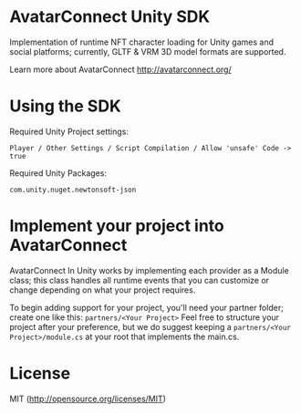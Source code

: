 # AvatarConnect Unity SDK
Implementation of runtime NFT character loading for Unity games and social platforms; currently, GLTF & VRM 3D model formats are supported. 

Learn more about AvatarConnect http://avatarconnect.org/

# Using the SDK

Required Unity Project settings:

`Player / Other Settings / Script Compilation / Allow 'unsafe' Code -> true`

Required Unity Packages:

`com.unity.nuget.newtonsoft-json`

# Implement your project into AvatarConnect

AvatarConnect In Unity works by implementing each provider as a Module class; this class handles all runtime events that you can customize or change depending on what your project requires.

To begin adding support for your project, you'll need your partner folder; create one like this:
`partners/<Your Project>`
Feel free to structure your project after your preference, but we do suggest keeping a `partners/<Your Project>/module.cs` at your root that implements the main.cs.

# License

MIT (http://opensource.org/licenses/MIT)
